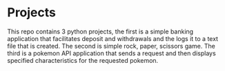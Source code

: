 # Projects
This repo contains 3 python projects, the first is a simple banking application that facilitates deposit and withdrawals and the logs it to a text file that is created.
The second is simple rock, paper, scissors game.
The third is a pokemon API application that sends a request and then displays specified characteristics for  the requested pokemon.
